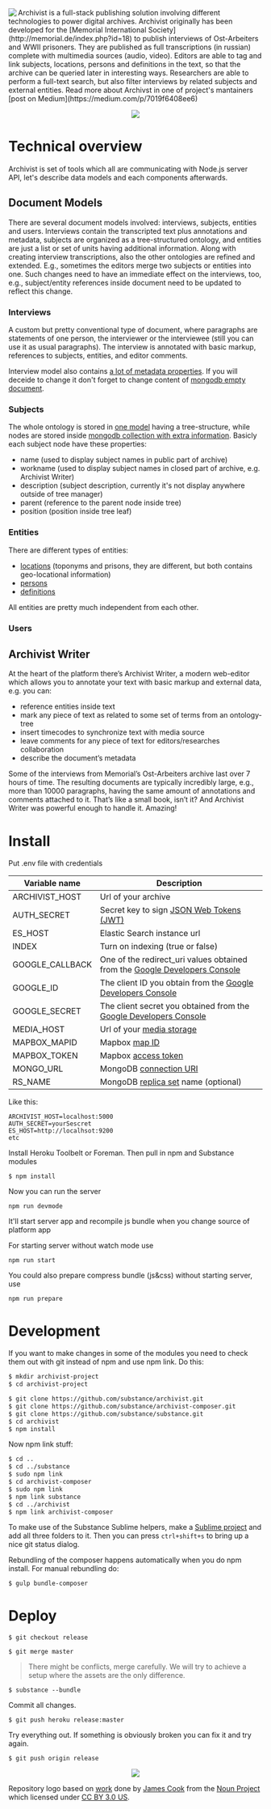 <img align="left" src="https://cloud.githubusercontent.com/assets/182010/9854134/e63973c0-5b0f-11e5-9c18-ac9d22d04083.png" />
Archivist is a full-stack publishing solution involving different technologies to power digital archives.
Archivist originally has been developed for the [Memorial International Society](http://memorial.de/index.php?id=18) to publish interviews of Ost-Arbeiters and WWII prisoners. They are published as full transcriptions (in russian) complete with multimedia sources (audio, video). Editors are able to tag and link subjects, locations, persons and definitions in the text, so that the archive can be queried later in interesting ways. Researchers are able to perform a full-text search, but also filter interviews by related subjects and external entities.  
Read more about Archivst in one of project's mantainers [post on Medium](https://medium.com/p/7019f6408ee6)

<p align="center"><img src="https://cloud.githubusercontent.com/assets/182010/9853503/8a7258f2-5b0c-11e5-837b-cfe37b560e9b.png" /></p>

# Technical overview

Archivist is set of tools which all are communicating with Node.js server API, let's describe data models and each components afterwards.

## Document Models

There are several document models involved: interviews, subjects, entities and users.
Interviews contain the transcripted text plus annotations and metadata, subjects are organized as a tree-structured ontology, and entities are just a list or set of units having additional information. Along with creating interview transcriptions, also the other ontologies are refined and extended. E.g., sometimes the editors merge two subjects or entities into one. Such changes need to have an immediate effect on the interviews, too, e.g., subject/entity references inside document need to be updated to reflect this change.

### Interviews

A custom but pretty conventional type of document, where paragraphs are statements of one person, the interviewer or the interviewee (still you can use it as usual paragraphs). The interview is annotated with basic markup, references to subjects, entities, and editor comments.

Interview model also contains [a lot of metadata properties](https://github.com/archivist/archivist-core/blob/master/interview/nodes/document_node.js).
If you will deceide to change it don't forget to change content of [mongodb empty document](https://github.com/archivist/archivist/blob/master/server/models/document.js#L69).

### Subjects

The whole ontology is stored in [one model](https://github.com/archivist/archivist-core/blob/master/interview/subjects_model.js) having a tree-structure, while nodes are stored inside [mongodb collection with extra information](https://github.com/archivist/archivist/blob/master/server/models/subject.js#L17).
Basicly each subject node have these properties:
- name (used to display subject names in public part of archive)
- workname (used to display subject names in closed part of archive, e.g. Archivist Writer)
- description (subject description, currently it's not display anywhere outside of tree manager)
- parent (reference to the parent node inside tree)
- position (position inside tree leaf)

### Entities

There are different types of entities:
- [locations](https://github.com/archivist/archivist/blob/master/server/models/location.js#L14) (toponyms and prisons, they are different, but both contains geo-locational information)
- [persons](https://github.com/archivist/archivist/blob/master/server/models/person.js#L13)
- [definitions](https://github.com/archivist/archivist/blob/master/server/models/definition.js#L13)

All entities are pretty much independent from each other.

### Users

## Archivist Writer

At the heart of the platform there’s Archivist Writer, a modern web-editor which allows you to annotate your text with basic markup and external data, e.g. you can:

- reference entities inside text 
- mark any piece of text as related to some set of terms from an ontology-tree
- insert timecodes to synchronize text with media source
- leave comments for any piece of text for editors/researches collaboration
- describe the document’s metadata

Some of the interviews from Memorial’s Ost-Arbeiters archive last over 7 hours of time. The resulting documents are typically incredibly large, e.g., more than 10000 paragraphs, having the same amount of annotations and comments attached to it. That’s like a small book, isn’t it? And Archivist Writer was powerful enough to handle it. Amazing!


# Install

Put .env file with credentials

Variable name  | Description
------------- | -------------
ARCHIVIST_HOST  | Url of your archive
AUTH_SECRET  | Secret key to sign [JSON Web Tokens (JWT)](http://jwt.io/)
ES_HOST  | Elastic Search instance url
INDEX  | Turn on indexing (true or false)
GOOGLE_CALLBACK  | One of the redirect_uri values obtained from the [Google Developers Console](https://console.developers.google.com/)
GOOGLE_ID  | The client ID you obtain from the [Google Developers Console](https://console.developers.google.com/)
GOOGLE_SECRET  | The client secret you obtained from the [Google Developers Console](https://console.developers.google.com/)
MEDIA_HOST  | Url of your [media storage]()
MAPBOX_MAPID  | Mapbox [map ID](https://www.mapbox.com/help/define-map-id/)
MAPBOX_TOKEN  | Mapbox [access token](https://www.mapbox.com/help/define-access-token/)
MONGO_URL  | MongoDB [connection URI](http://docs.mongodb.org/manual/reference/connection-string/#standard-connection-string-format)
RS_NAME  | MongoDB [replica set](http://docs.mongodb.org/manual/reference/glossary/#term-replica-set) name (optional)

Like this:
```
ARCHIVIST_HOST=localhost:5000
AUTH_SECRET=yourSescret
ES_HOST=http://localhsot:9200
etc
```

Install Heroku Toolbelt or Foreman. Then pull in npm and Substance modules

```
$ npm install
```

Now you can run the server

```
npm run devmode
```

It'll start server app and recompile js bundle when you change source of platform app

For starting server without watch mode use
```
npm run start
```

You could also prepare compress bundle (js&css) without starting server, use
```
npm run prepare
```

# Development

If you want to make changes in some of the modules you need to check them out with git instead of npm and use npm link. Do this:

```bash
$ mkdir archivist-project
$ cd archivist-project

$ git clone https://github.com/substance/archivist.git
$ git clone https://github.com/substance/archivist-composer.git
$ git clone https://github.com/substance/substance.git
$ cd archivist
$ npm install
```

Now npm link stuff:

```bash
$ cd ..
$ cd ../substance
$ sudo npm link
$ cd archivist-composer
$ sudo npm link
$ npm link substance
$ cd ../archivist
$ npm link archivist-composer
```

To make use of the Substance Sublime helpers, make a [Sublime project](http://github.com/substance/sublime) and add all three folders to it. Then you can press `ctrl+shift+s` to bring up a nice git status dialog.

Rebundling of the composer happens automatically when you do npm install. For manual rebundling do:

```bash
$ gulp bundle-composer
```


# Deploy

```
$ git checkout release
```

```
$ git merge master
```

> There might be conflicts, merge carefully. We will try to achieve a setup where the assets are the only difference.

```
$ substance --bundle
```

Commit all changes.

```
$ git push heroku release:master
```

Try everything out. If something is obviously broken you can fix it and try again.

```
$ git push origin release
```

<p align="center"><img src="https://cloud.githubusercontent.com/assets/182010/8759794/9cf7d832-2d06-11e5-8653-344672eccc91.jpg" /></p>

Repository logo based on [work](https://thenounproject.com/term/documents/54889/) done by [James Cook](https://thenounproject.com/mojocakes/) from the [Noun Project](https://thenounproject.com) which licensed under [CC BY 3.0 US](http://creativecommons.org/licenses/by/3.0/us/).

